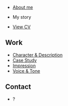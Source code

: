 

- [About me](../03-aboutness/index.md)
- My story

- [View CV](../04-experience/index.md) 

## Work
- [Character & Description](../01-character-description/index.md)
- [Case Study](../03-aboutness/case-study.md)
- [Impression](../02-impression/index.md)
- [Voice & Tone](../05-voice-tone/index.md)


## Contact

- ?
